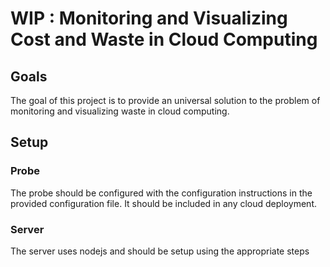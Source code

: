 # WIP : Monitoring and Visualizing Cost and Waste in Cloud Computing

## Goals
The goal of this project is to provide an universal solution to the problem of monitoring and visualizing waste in cloud computing.

## Setup
### Probe
The probe should be configured with the configuration instructions in the provided configuration file.  It should be included in any cloud deployment.

### Server
The server uses nodejs and should be setup using the appropriate steps